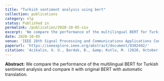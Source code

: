 ```yaml
---
title: "Turkish sentiment analysis using bert"
collection: publications
category: nlp
status: Published in
permalink: /publication/2020-10-05-siu
excerpt: 'We compare the performance of the multilingual BERT for Turkish sentiment analysis and compare it with original BERT with automatic translation.'
date: 2020-10-05
venue: 'IEEE 28th Signal Processing and Communications Applications Conference (SIU)'
paperurl: 'https://ieeexplore.ieee.org/abstract/document/9302492/'
citation: 'Acikalin, U. U., Bardak, B., &amp; Kutlu, M. (2020, October). Turkish sentiment analysis using bert. In 2020 28th Signal Processing and Communications Applications Conference (SIU) (pp. 1-4). IEEE.'
---
```

**Abstract:** We compare the performance of the multilingual BERT for Turkish sentiment analysis and compare it with original BERT with automatic translation.
